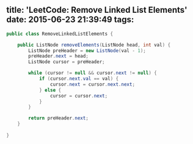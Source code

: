 title: 'LeetCode: Remove Linked List Elements'
date: 2015-06-23 21:39:49
tags:
---
```java
public class RemoveLinkedListElements {

    public ListNode removeElements(ListNode head, int val) {
        ListNode preHeader = new ListNode(val - 1);
        preHeader.next = head;
        ListNode cursor = preHeader;

        while (cursor != null && cursor.next != null) {
            if (cursor.next.val == val) {
                cursor.next = cursor.next.next;
            } else {
                cursor = cursor.next;
            }
        }

        return preHeader.next;
    }
    
}

```